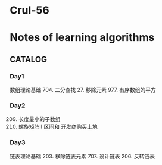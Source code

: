 # Crul-56 
# Notes of learning algorithms
## CATALOG

### Day1
数组理论基础
704. 二分查找
27. 移除元素
977. 有序数组的平方
### Day2
209. 长度最小的子数组
59. 螺旋矩阵II
区间和
开发商购买土地
### Day3
链表理论基础
203. 移除链表元素
707. 设计链表
206. 反转链表
